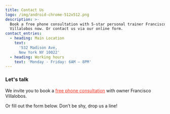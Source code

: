 ```yaml
---
title: Contact Us
logo: /img/android-chrome-512x512.png
description: >-
  Book a free phone consultation with 5-star personal trainer Francisco
  Villalobos now. Or contact us via our online form.
contact_entries:
  - heading: Main Location
    text: 
      '532 Madison Ave,
      New York NY 10022'
  - heading: Working hours
    text: 'Monday - Friday: 6AM – 8PM'
---
```

<h3 class="f4 b lh-title mb2">Let's talk</h3>

We invite you to book a <a href="https://calendly.com/isfny/15min" target="blank" style="color: #f32">free phone consultation</a> with owner Francisco Villalobos. 

Or fill out the form below. Don’t be shy, drop us a line!
